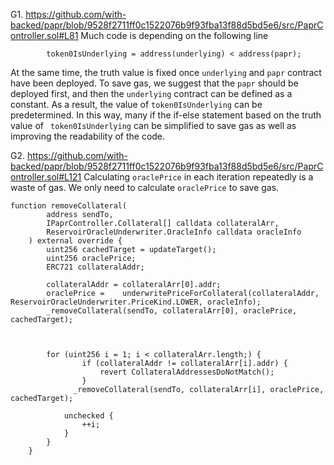 G1. https://github.com/with-backed/papr/blob/9528f2711ff0c1522076b9f93fba13f88d5bd5e6/src/PaprController.sol#L81
Much code is depending on the following line
```
        token0IsUnderlying = address(underlying) < address(papr);
```
At the same time, the truth value is fixed once ``underlying`` and ``papr`` contract have been deployed. 
To save gas, we suggest that the ``papr`` should be deployed first, and then the ``underlying`` contract can
be defined as a constant. As a result,  the value of ``token0IsUnderlying`` can be predetermined. In this way, 
many if the if-else statement based on the truth value of `` token0IsUnderlying`` can be simplified to save gas
as well as improving the readability of the code. 

G2. https://github.com/with-backed/papr/blob/9528f2711ff0c1522076b9f93fba13f88d5bd5e6/src/PaprController.sol#L121
Calculating ``oraclePrice`` in each iteration repeatedly is a waste of gas. We only need to calculate ``oraclePrice`` to save gas.
```
function removeCollateral(
        address sendTo,
        IPaprController.Collateral[] calldata collateralArr,
        ReservoirOracleUnderwriter.OracleInfo calldata oracleInfo
    ) external override {
        uint256 cachedTarget = updateTarget();
        uint256 oraclePrice;
        ERC721 collateralAddr;

        collateralAddr = collateralArr[0].addr;
        oraclePrice =    underwritePriceForCollateral(collateralAddr, ReservoirOracleUnderwriter.PriceKind.LOWER, oracleInfo);
        _removeCollateral(sendTo, collateralArr[0], oraclePrice, cachedTarget);
   


        for (uint256 i = 1; i < collateralArr.length;) {
                if (collateralAddr != collateralArr[i].addr) {
                    revert CollateralAddressesDoNotMatch();
                }
              _removeCollateral(sendTo, collateralArr[i], oraclePrice, cachedTarget);

            unchecked {
                ++i;
            }
        }
    }
```